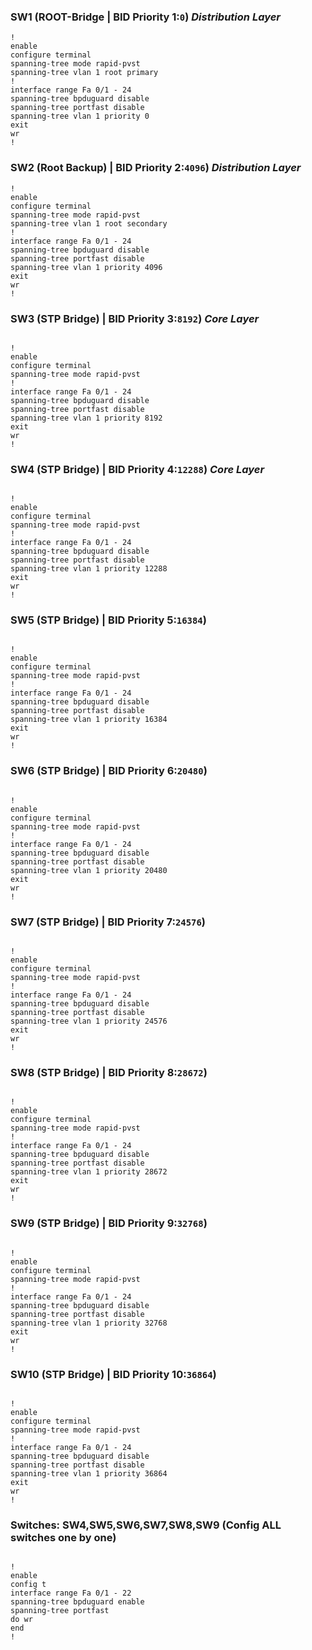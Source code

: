 

### SW1 (ROOT-Bridge | BID Priority 1:`0`) _Distribution Layer_

```
!
enable
configure terminal
spanning-tree mode rapid-pvst
spanning-tree vlan 1 root primary
!
interface range Fa 0/1 - 24
spanning-tree bpduguard disable
spanning-tree portfast disable
spanning-tree vlan 1 priority 0
exit
wr
!

``` 

### SW2 (Root Backup) | BID Priority 2:`4096`) _Distribution Layer_

```
!
enable
configure terminal
spanning-tree mode rapid-pvst
spanning-tree vlan 1 root secondary
!
interface range Fa 0/1 - 24
spanning-tree bpduguard disable
spanning-tree portfast disable
spanning-tree vlan 1 priority 4096
exit
wr
!

``` 

### SW3 (STP Bridge) | BID Priority 3:`8192`) _Core Layer_

```

!
enable
configure terminal
spanning-tree mode rapid-pvst
!
interface range Fa 0/1 - 24
spanning-tree bpduguard disable
spanning-tree portfast disable
spanning-tree vlan 1 priority 8192
exit
wr
!

``` 

### SW4 (STP Bridge) | BID Priority 4:`12288`) _Core Layer_

```

!
enable
configure terminal
spanning-tree mode rapid-pvst
!
interface range Fa 0/1 - 24
spanning-tree bpduguard disable
spanning-tree portfast disable
spanning-tree vlan 1 priority 12288
exit
wr
!

``` 

### SW5 (STP Bridge) | BID Priority 5:`16384`)

```

!
enable
configure terminal
spanning-tree mode rapid-pvst
!
interface range Fa 0/1 - 24
spanning-tree bpduguard disable
spanning-tree portfast disable
spanning-tree vlan 1 priority 16384
exit
wr
!

``` 

### SW6 (STP Bridge) | BID Priority 6:`20480`)

```

!
enable
configure terminal
spanning-tree mode rapid-pvst
!
interface range Fa 0/1 - 24
spanning-tree bpduguard disable
spanning-tree portfast disable
spanning-tree vlan 1 priority 20480
exit
wr
!

``` 

### SW7 (STP Bridge) | BID Priority 7:`24576`)

```

!
enable
configure terminal
spanning-tree mode rapid-pvst
!
interface range Fa 0/1 - 24
spanning-tree bpduguard disable
spanning-tree portfast disable
spanning-tree vlan 1 priority 24576
exit
wr
!

``` 

### SW8 (STP Bridge) | BID Priority 8:`28672`)

```

!
enable
configure terminal
spanning-tree mode rapid-pvst
!
interface range Fa 0/1 - 24
spanning-tree bpduguard disable
spanning-tree portfast disable
spanning-tree vlan 1 priority 28672
exit
wr
!

``` 

### SW9 (STP Bridge) | BID Priority 9:`32768`)

```

!
enable
configure terminal
spanning-tree mode rapid-pvst
!
interface range Fa 0/1 - 24
spanning-tree bpduguard disable
spanning-tree portfast disable
spanning-tree vlan 1 priority 32768
exit
wr
!

``` 

### SW10 (STP Bridge) | BID Priority 10:`36864`)

```

!
enable
configure terminal
spanning-tree mode rapid-pvst
!
interface range Fa 0/1 - 24
spanning-tree bpduguard disable
spanning-tree portfast disable
spanning-tree vlan 1 priority 36864
exit
wr
!

```

### Switches: SW4,SW5,SW6,SW7,SW8,SW9 (Config ALL switches one by one)

```

!
enable
config t
interface range Fa 0/1 - 22
spanning-tree bpduguard enable
spanning-tree portfast
do wr
end
!

```
